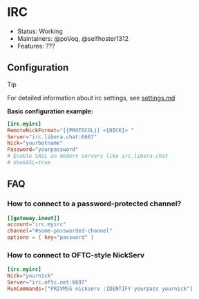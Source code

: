 # IRC

- Status: Working
- Maintainers: @poVoq, @selfhoster1312
- Features: ???

## Configuration

> [!TIP]
> For detailed information about irc settings, see [settings.md](settings.md)

**Basic configuration example:**

```toml
[irc.myirc]
RemoteNickFormat="[{PROTOCOL}] <{NICK}> "
Server="irc.libera.chat:6667"
Nick="yourbotname"
Password="yourpassword"
# Enable SASL on modern servers like irc.libera.chat
# UseSASL=true
```

## FAQ

### How to connect to a password-protected channel?

```toml
[[gateway.inout]]
account="irc.myirc"
channel="#some-passworded-channel"
options = { key="password" }
```

### How to connect to OFTC-style NickServ

```toml
[irc.myirc]
Nick="yournick"
Server="irc.oftc.net:6697"
RunCommands=["PRIVMSG nickserv :IDENTIFY yourpass yournick"]
```